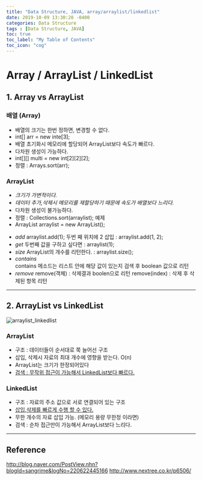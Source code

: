 ```yaml
---
title: "Data Structure, JAVA, array/arraylist/linkedlist"
date: 2019-10-09 13:30:28 -0400
categories: Data Structure
tags : [Data Structure, JAVA]
toc: true
toc_label: "My Table of Contents"
toc_icon: "cog"
---
```

Array / ArrayList / LinkedList
=============
## 1. Array vs ArrayList
### 배열 (Array)
- 배열의 크기는 한번 정하면, 변경할 수 없다.
 - int[] arr = new inte[3];
- 배열 초기화시 메모리에 할당되어 ArrayList보다 속도가 빠르다.
- 다차원 생성이 가능하다.
 - int[][] multi = new int[2][2][2];
- 정렬 : Arrays.sort(arr);
### ArrayList
- *크기가 가변적이다.*
- *데이터 추가,삭제시 메모리를 재할당하기 때문에 속도가 배열보다 느리다.*
- 다차원 생성이 불가능하다.
- 정렬 : Collections.sort(arraylist);
 예제
- ArrayList<Integer> arraylist = new ArrayList<Integer>();
* *add*
 arraylist.add(1);
 두번 째 위치에 2 삽입 : arraylist.add(1, 2);
* *get*
 두번째 값을 구하고 싶다면 : arraylist(1);
* *size*
  ArrayList의 개수를 리턴한다. : arraylist.size();
* *contains*  
  contains 메소드는 리스트 안에 해당 값이 있는지 검색 후 boolean 값으로 리턴
* *remove*
  remove(객체) : 삭제결과 boolen으로 리턴
  remove(index) : 삭제 후 삭제된 항목 리턴

---
## 2. ArrayList vs LinkedList

![arraylist_linkedlist](https://user-images.githubusercontent.com/55946791/66452386-4467e200-ea9b-11e9-8c26-8e25ead10e62.JPG)

### ArrayList
- 구조 : 데이터들이 순서대로 쭉 늘어선 구조
- 삽입, 삭제시 자료의 최대 개수에 영향을 받는다. O(n)
- ArrayList는 크기가 한정되어있다
- <u>검색 : 무작위 접근이 가능해서 LinkedList보다 빠르다.</u>
### LinkedList
- 구조 : 자료의 주소 값으로 서로 연결되어 있는 구조
- <u>삽입,삭제를 빠르게 수행 할 수 있다.</u>
- 무한 개수의 자료 삽입 가능. (메모리 용량 무한정 이라면)
- 검색 : 순차 접근만이 가능해서 ArrayList보다 느리다.
---
## Reference
<http://blog.naver.com/PostView.nhn?blogId=sangrime&logNo=220622445166>
<http://www.nextree.co.kr/p6506/>
